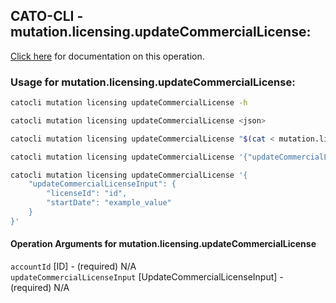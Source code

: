 
## CATO-CLI - mutation.licensing.updateCommercialLicense:
[Click here](https://api.catonetworks.com/documentation/#mutation-mutation.licensing.updateCommercialLicense) for documentation on this operation.

### Usage for mutation.licensing.updateCommercialLicense:

```bash
catocli mutation licensing updateCommercialLicense -h

catocli mutation licensing updateCommercialLicense <json>

catocli mutation licensing updateCommercialLicense "$(cat < mutation.licensing.updateCommercialLicense.json)"

catocli mutation licensing updateCommercialLicense '{"updateCommercialLicenseInput":{"licenseId":"id","startDate":"example_value"}}'

catocli mutation licensing updateCommercialLicense '{
    "updateCommercialLicenseInput": {
        "licenseId": "id",
        "startDate": "example_value"
    }
}'
```

#### Operation Arguments for mutation.licensing.updateCommercialLicense ####

`accountId` [ID] - (required) N/A    
`updateCommercialLicenseInput` [UpdateCommercialLicenseInput] - (required) N/A    
